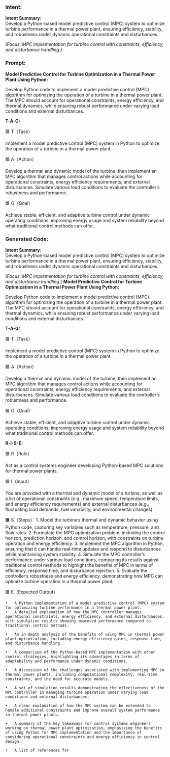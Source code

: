 ### Intent:
**Intent Summary:**  
Develop a Python-based model predictive control (MPC) system to optimize turbine performance in a thermal power plant, ensuring efficiency, stability, and robustness under dynamic operational constraints and disturbances.  

*(Focus: MPC implementation for turbine control with constraints, efficiency, and disturbance handling.)*

### Prompt:
**Model Predictive Control for Turbine Optimization in a Thermal Power Plant Using Python:**

Develop Python code to implement a model predictive control (MPC) algorithm for optimizing the operation of a turbine in a thermal power plant. The MPC should account for operational constraints, energy efficiency, and thermal dynamics, while ensuring robust performance under varying load conditions and external disturbances.

**T-A-G:**

🟥 T（Task）

Implement a model predictive control (MPC) system in Python to optimize the operation of a turbine in a thermal power plant.

🟩 A（Action）

Develop a thermal and dynamic model of the turbine, then implement an MPC algorithm that manages control actions while accounting for operational constraints, energy efficiency requirements, and external disturbances. Simulate various load conditions to evaluate the controller’s robustness and performance.

🟦 G（Goal）

Achieve stable, efficient, and adaptive turbine control under dynamic operating conditions, improving energy usage and system reliability beyond what traditional control methods can offer.

### Generated Code:
**Intent Summary:**  
Develop a Python-based model predictive control (MPC) system to optimize turbine performance in a thermal power plant, ensuring efficiency, stability, and robustness under dynamic operational constraints and disturbances.  

*(Focus: MPC implementation for turbine control with constraints, efficiency, and disturbance handling.)*
**Model Predictive Control for Turbine Optimization in a Thermal Power Plant Using Python:**

Develop Python code to implement a model predictive control (MPC) algorithm for optimizing the operation of a turbine in a thermal power plant. The MPC should account for operational constraints, energy efficiency, and thermal dynamics, while ensuring robust performance under varying load conditions and external disturbances.

**T-A-G:**

🟥 T（Task）

Implement a model predictive control (MPC) system in Python to optimize the operation of a turbine in a thermal power plant.

🟩 A（Action）

Develop a thermal and dynamic model of the turbine, then implement an MPC algorithm that manages control actions while accounting for operational constraints, energy efficiency requirements, and external disturbances. Simulate various load conditions to evaluate the controller’s robustness and performance.

🟦 G（Goal）

Achieve stable, efficient, and adaptive turbine control under dynamic operating conditions, improving energy usage and system reliability beyond what traditional control methods can offer.  

**R-I-S-E:**

🟥 R（Role）

Act as a control systems engineer developing Python-based MPC solutions for thermal power plants.

🟩 I（Input）

You are provided with a thermal and dynamic model of a turbine, as well as a list of operational constraints (e.g., maximum speed, temperature limits, and energy efficiency requirements) and external disturbances (e.g., fluctuating load demands, fuel variability, and environmental changes).

🟧 S（Steps）
	1.	Model the turbine’s thermal and dynamic behavior using Python code, capturing key variables such as temperature, pressure, and flow rates.
	2.	Formulate the MPC optimization problem, including the control horizon, prediction horizon, and control horizon, with constraints on turbine operation and energy efficiency.
	3.	Implement the MPC algorithm in Python, ensuring that it can handle real-time updates and respond to disturbances while maintaining system stability.
	4.	Simulate the MPC controller’s performance under various load conditions, comparing its results against traditional control methods to highlight the benefits of MPC in terms of efficiency, response time, and disturbance rejection.
	5.	Evaluate the controller’s robustness and energy efficiency, demonstrating how MPC can optimize turbine operation in a thermal power plant.

🟩 E（Expected Output）

	•	A Python implementation of a model predictive control (MPC) system for optimizing turbine performance in a thermal power plant.
	•	A detailed explanation of how the MPC controller manages operational constraints, energy efficiency, and external disturbances, with simulation results showing improved performance compared to traditional control methods.

	•	An in-depth analysis of the benefits of using MPC in thermal power plant optimization, including energy efficiency gains, response time, and disturbance handling.

	•	A comparison of the Python-based MPC implementation with other control strategies, highlighting its advantages in terms of adaptability and performance under dynamic conditions.

	•	A discussion of the challenges associated with implementing MPC in thermal power plants, including computational complexity, real-time constraints, and the need for accurate models.

	•	A set of simulation results demonstrating the effectiveness of the MPC controller in managing turbine operation under varying load conditions and external disturbances.

	•	A clear explanation of how the MPC system can be extended to handle additional constraints and improve overall system performance in thermal power plants.

	•	A summary of the key takeaways for control systems engineers working on thermal power plant optimization, emphasizing the benefits of using Python for MPC implementation and the importance of considering operational constraints and energy efficiency in control design.

	•	A list of references for
